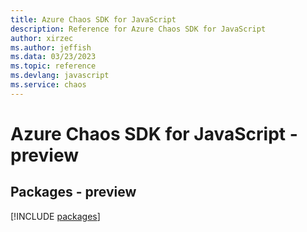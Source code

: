 ```yaml
---
title: Azure Chaos SDK for JavaScript
description: Reference for Azure Chaos SDK for JavaScript
author: xirzec
ms.author: jeffish
ms.data: 03/23/2023
ms.topic: reference
ms.devlang: javascript
ms.service: chaos
---
```

# Azure Chaos SDK for JavaScript - preview
## Packages - preview
[!INCLUDE [packages](chaos-index.md)]